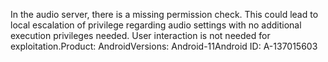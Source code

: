 In the audio server, there is a missing permission check. This could lead to local escalation of privilege regarding audio settings with no additional execution privileges needed. User interaction is not needed for exploitation.Product: AndroidVersions: Android-11Android ID: A-137015603